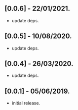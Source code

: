 ## [0.0.6] - 22/01/2021.

* update deps.

## [0.0.5] - 10/08/2020.

* update deps.

## [0.0.4] - 26/03/2020.

* update deps.

## [0.0.1] - 05/06/2019.

* initial release.
